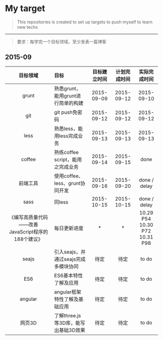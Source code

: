 # My target
> This repositories is created to set up targets to push myself to learn new techs

---

> 要求：每学完一个目标领域，至少发表一篇博客

## 2015-09
| 目标领域 | 目标 | 目标建立时间 | 计划完成时间 | 实际完成时间 |
|:-------:|:---- |:-------:|:----------:|:-----------:|
| grunt   |熟悉grunt，能用grunt进行简单的构建| 2015-09-09 | 2015-09-12 | 2015-09-10 |
| git     |git push免密码| 2015-09-12 | 2015-09-12 | 2015-09-12|
| less    |熟悉less，能用less完成业务| 2015-09-13| 2015-09-13| 2015-09-13 |
| coffee  | 熟练coffee script，能用之完成业务 | 2015-09-14 | 2015-09-15| done |
| 前端工具|使用coffee、less、grunt协同开发|2015-09-16|2015-09-20| done / delay |
| sass    | 同less | 2015-10-15 | 2015-10-15 | done / delay |
| 《编写高质量代码——改善JavaScript程序的188个建议》 | 每日更新进度 | * | * | 10.29 P54 <br /> 10.30 P72<br /> 10.31 P98 |
| seajs   | 引入seajs，并通过seajs完成多模块协同 | 待定 | 待定 | to do |
| ES6  | ES6基本特性了解及应用 | 待定 | 待定 | to do |
| angular | angular框架特性了解及基础应用 | 待定 | 待定 | to do |
| 网页3D | 了解three.js等3D库，能写出基础3D效果 | 待定 | 待定 | to do |
